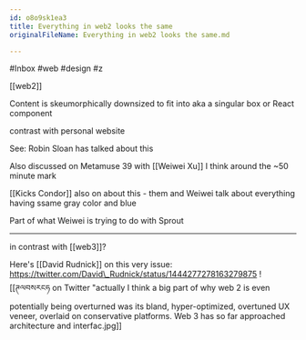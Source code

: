 ```yaml
---
id: o8o9sk1ea3
title: Everything in web2 looks the same
originalFileName: Everything in web2 looks the same.md

---
```


#Inbox #web #design #z

[[web2]]

Content is skeumorphically downsized to fit into aka a singular box or React component

contrast with personal website

See:
Robin Sloan has talked about this

Also discussed on Metamuse 39 with [[Weiwei Xu]] I think around the ~50 minute mark

[[Kicks Condor]] also on about this - them and Weiwei talk about everything having ssame gray color and blue

Part of what Weiwei is trying to do with Sprout

***

in contrast with [[web3]]?

Here's [[David Rudnick]] on this very issue:
https://twitter.com/David\_Rudnick/status/1444277278163279875
![[ཊལབསརངཧ on Twitter "actually I think a big part of why web 2 is even potentially being overturned was its bland, hyper-optimized, overtuned UX veneer, overlaid on conservative platforms. Web 3 has so far approached architecture and interfac.jpg]]
